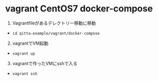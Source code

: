 # vagrant CentOS7 docker-compose

1. Vagrantfileがあるデレクトリー移動に移動
  - `cd qitta-example/vagrant/docker-compose`
2. vagrantでVM起動
  - `vagrant up`
3. vagrantで作ったVMにsshで入る
  - `vagrant ssh`
